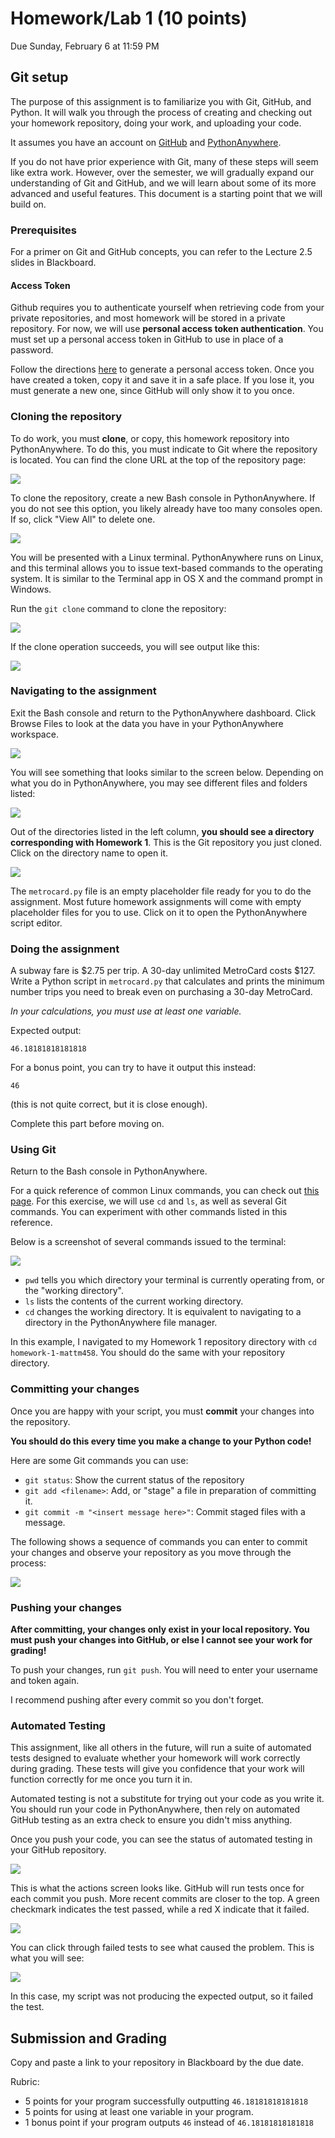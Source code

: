 # Homework/Lab 1 (10 points)
Due Sunday, February 6 at 11:59 PM

## Git setup

The purpose of this assignment is to familiarize you with Git, GitHub, and Python. It will walk you through the process of creating and checking out your homework repository, doing your work, and uploading your code.

It assumes you have an account on [GitHub](https://github.com) and [PythonAnywhere](https://www.pythonanywhere.com).

If you do not have prior experience with Git, many of these steps will seem like extra work. However, over the semester, we will gradually expand our understanding of Git and GitHub, and we will learn about some of its more advanced and useful features. This document is a starting point that we will build on.

### Prerequisites
For a primer on Git and GitHub concepts, you can refer to the Lecture 2.5 slides in Blackboard.

#### Access Token
Github requires you to authenticate yourself when retrieving code from your private repositories, and most homework will be stored in a private repository. For now, we will use __personal access token authentication__. You must set up a personal access token in GitHub to use in place of a password.

Follow the directions [here](https://docs.github.com/en/github/authenticating-to-github/keeping-your-account-and-data-secure/creating-a-personal-access-token) to generate a personal access token. Once you have created a token, copy it and save it in a safe place. If you lose it, you must generate a new one, since GitHub will only show it to you once.

### Cloning the repository
To do work, you must __clone__, or copy, this homework repository into PythonAnywhere. To do this, you must indicate to Git where the repository is located. You can find the clone URL at the top of the repository page:

![](img/0-clone-url.png)

To clone the repository, create a new Bash console in PythonAnywhere. If you do not see this option, you likely already have too many consoles open. If so, click "View All" to delete one.

![](img/1-console.png)

You will be presented with a Linux terminal. PythonAnywhere runs on Linux, and this terminal allows you to issue text-based commands to the operating system. It is similar to the Terminal app in OS X and the command prompt in Windows.

Run the `git clone` command to clone the repository:

![](img/2-clone.png)

If the clone operation succeeds, you will see output like this:

![](img/3-clone-success.png)

### Navigating to the assignment

Exit the Bash console and return to the PythonAnywhere dashboard. Click Browse Files to look at the data you have in your PythonAnywhere workspace.

![](img/4-browse.png)

You will see something that looks similar to the screen below. Depending on what you do in PythonAnywhere, you may see different files and folders listed:

![](img/5-browser.png)

Out of the directories listed in the left column, __you should see a directory corresponding with Homework 1__. This is the Git repository you just cloned. Click on the directory name to open it.

![](img/6-repository.png)

The `metrocard.py` file is an empty placeholder file ready for you to do the assignment. Most future homework assignments will come with empty placeholder files for you to use. Click on it to open the PythonAnywhere script editor.


### Doing the assignment

A subway fare is $2.75 per trip. A 30-day unlimited MetroCard costs $127. Write a Python script in `metrocard.py` that calculates and prints the minimum number trips you need to break even on purchasing a 30-day MetroCard.

_In your calculations, you must use at least one variable._

Expected output:

```
46.18181818181818
```

For a bonus point, you can try to have it output this instead:

```
46
```

(this is not quite correct, but it is close enough).

Complete this part before moving on.

### Using Git

Return to the Bash console in PythonAnywhere.

For a quick reference of common Linux commands, you can check out [this page](https://answers.uillinois.edu/illinois.engineering/page.php?id=104977). For this exercise, we will use `cd` and `ls`, as well as several Git commands. You can experiment with other commands listed in this reference.

Below is a screenshot of several commands issued to the terminal:

![](img/7-terminal.png)

* `pwd` tells you which directory your terminal is currently operating from, or the "working directory".
* `ls` lists the contents of the current working directory.
* `cd` changes the working directory. It is equivalent to navigating to a directory in the PythonAnywhere file manager.

In this example, I navigated to my Homework 1 repository directory with `cd homework-1-mattm458`. You should do the same with your repository directory.

### Committing your changes

Once you are happy with your script, you must __commit__ your changes into the repository.

__You should do this every time you make a change to your Python code!__

Here are some Git commands you can use:

* `git status`: Show the current status of the repository
* `git add <filename>`: Add, or "stage" a file in preparation of committing it.
* `git commit -m "<insert message here>"`: Commit staged files with a message.

The following shows a sequence of commands you can enter to commit your changes and observe your repository as you move through the process:

![](img/8-commit.png)

### Pushing your changes

__After committing, your changes only exist in your local repository. You must push your changes into GitHub, or else I cannot see your work for grading!__

To push your changes, run `git push`. You will need to enter your username and token again.

I recommend pushing after every commit so you don't forget.

### Automated Testing

This assignment, like all others in the future, will run a suite of automated tests designed to evaluate whether your homework will work correctly during grading. These tests will give you confidence that your work will function correctly for me once you turn it in.

Automated testing is not a substitute for trying out your code as you write it. You should run your code in PythonAnywhere, then rely on automated GitHub testing as an extra check to ensure you didn't miss anything.

Once you push your code, you can see the status of automated testing in your GitHub repository.

![](img/9-actions.png)

This is what the actions screen looks like. GitHub will run tests once for each commit you push. More recent commits are closer to the top. A green checkmark indicates the test passed, while a red X indicate that it failed.

![](img/10-tests.png)

You can click through failed tests to see what caused the problem. This is what you will see:

![](img/11-failed.png)

In this case, my script was not producing the expected output, so it failed the test.

## Submission and Grading

Copy and paste a link to your repository in Blackboard by the due date.

Rubric:
* 5 points for your program successfully outputting `46.18181818181818`
* 5 points for using at least one variable in your program.
* 1 bonus point if your program outputs `46` instead of `46.18181818181818`
